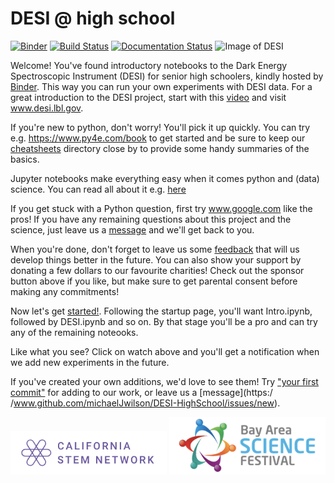 # DESI @ high school

[![Binder](https://mybinder.org/badge_logo.svg)](https://mybinder.org/v2/gh/michaelJwilson/DESI-HighSchool/master)
[![Build Status](https://travis-ci.com/michaelJwilson/DESI-HighSchool.svg?branch=master)](https://travis-ci.com/michaelJwilson/DESI-HighSchool)
[![Documentation Status](https://readthedocs.org/projects/desi-highschool/badge/?version=latest)](https://desi-highschool.readthedocs.io/en/latest/?badge=latest)
![Image of DESI](https://github.com/michaelJwilson/DESI-HighSchool/blob/master/images/Mayall-Star-Trails.jpg)

Welcome!  You've found introductory notebooks to the Dark Energy Spectroscopic Instrument (DESI) for senior high schoolers, kindly hosted by [Binder](https://mybinder.readthedocs.io/en/latest/).  This way you can run your own experiments with DESI data.  For a great introduction to the DESI project, start with this [video](https://www.youtube.com/watch?v=kPXx9tqyzYg) and visit www.desi.lbl.gov.

If you're new to python, don't worry!  You'll pick it up quickly.  You can try e.g. https://www.py4e.com/book to get started and be sure to keep our [cheatsheets](https://github.com/michaelJwilson/DESI-HighSchool/tree/master/cheatsheets) directory close by to provide some handy summaries of the basics.

Jupyter notebooks make everything easy when it comes python and (data) science.  You can read all about it e.g. [here](www.dataquest.io/blog/jupyter-notebook-tutorial/)

If you get stuck with a Python question, first try www.google.com like the pros!  If you have any remaining questions about this project and the science,
just leave us a [message](https://www.github.com/michaelJwilson/DESI-HighSchool/issues/new) and we'll get back to you.  

When you're done, don't forget to leave us some [feedback](https://forms.gle/LGKMVamrtS5StSv56) that will us develop things better in the future.  You can also show your support by donating a few dollars
to our favourite charities!  Check out the sponsor button above if you like, but make sure to get parental consent before making any commitments!   

Now let's get [started!](https://mybinder.org/v2/gh/michaelJwilson/DESI-HighSchool/master).  Following the startup page, you'll want Intro.ipynb, followed by DESI.ipynb and so on.  By that stage you'll be a pro
and can try any of the remaining noteooks. 

Like what you see?  Click on watch above and you'll get a notification when we add new experiments in the future.

If you've created your own additions, we'd love to see them!  Try ["your first commit"](https://www.medium.com/@haydar_ai/learning-how-to-git-creating-your-first-commit-c753ed2e7498) for adding to our work, or leave us a [message](https:/\
/www.github.com/michaelJwilson/DESI-HighSchool/issues/new).

<p float="left">
  <img src="./images/CalStemNet.png", width=250>
  <img src="./images/BayScienceFest.png", width=250>
</p>
